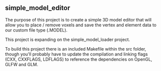 ## simple_model_editor

The purpose of this project is to create a simple 3D model editor that will allow you to place / remove voxels and save the vertex and element data to our custom file type (.MODEL).

This project is expanding on the simple_model_loader project.

To build this project there is an included Makefile within the src folder, though you'll probably have to update the compilation and linking flags (CXX, CXXFLAGS, LDFLAGS) to reference the dependencies on OpenGL, GLFW and GLM.

